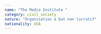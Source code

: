 ```yaml
---
name: "The Media Institute "
category: civil_society
nature: "Organisation à but non lucratif"
nationality: USA
---
```

    